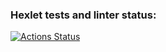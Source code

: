 ### Hexlet tests and linter status:
[![Actions Status](https://github.com/012Jerry/frontend-project-lvl1/workflows/hexlet-check/badge.svg)](https://github.com/012Jerry/frontend-project-lvl1/actions)